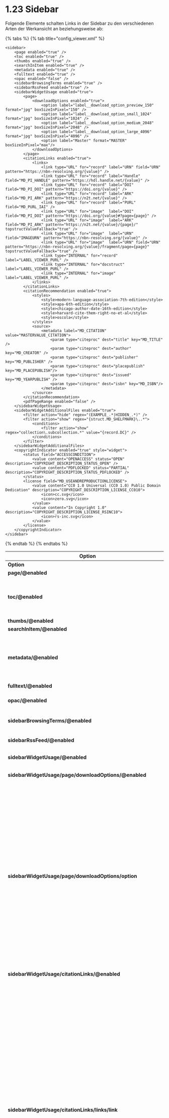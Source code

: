 # 1.23 Sidebar

Folgende Elemente schalten Links in der Sidebar zu den verschiedenen Arten der Werkansicht an beziehungsweise ab:

{% tabs %}
{% tab title="config_viewer.xml" %}
```markup
<sidebar>
    <page enabled="true" />
    <toc enabled="true" />
    <thumbs enabled="true" />
    <searchInItem enabled="true" />
    <metadata enabled="true" />
    <fulltext enabled="true" />
    <opac enabled="false" />
    <sidebarBrowsingTerms enabled="true" />
    <sidebarRssFeed enabled="true" />
    <sidebarWidgetUsage enabled="true">
        <page>
            <downloadOptions enabled="true">
                <option label="label__download_option_preview_150" format="jpg" boxSizeInPixel="150" />
                <option label="label__download_option_small_1024" format="jpg" boxSizeInPixel="1024" />
                <option label="label__download_option_medium_2048" format="jpg" boxSizeInPixel="2048" />
                <option label="label__download_option_large_4096" format="jpg" boxSizeInPixel="4096" />
                <option label="Master" format="MASTER" boxSizeInPixel="max"/>
            </downloadOptions>
        </page>
        <citationLinks enabled="true">
            <links>
                <link type="URL" for="record" label="URN" field="URN" pattern="https://nbn-resolving.org/{value}" />
                <link type="URL" for="record" label="Handle" field="MD_PI_HANDLE" pattern="https://hdl.handle.net/{value}" />
                <link type="URL" for="record" label="DOI" field="MD_PI_DOI" pattern="https://doi.org/{value}" />
                <link type="URL" for="record" label="ARK" field="MD_PI_ARK" pattern="https://n2t.net/{value}" />
                <link type="URL" for="record" label="PURL" field="MD_PURL_IAI" />
                <link type="URL" for="image"  label="DOI" field="MD_PI_DOI" pattern="https://doi.org/{value}#?page={page}" />
                <link type="URL" for="image"  label="ARK" field="MD_PI_ARK" pattern="https://n2t.net/{value}/{page}/" topstructValueFallback="true" />
                <link type="URL" for="image"  label="URN" field="IMAGEURN" pattern="https://nbn-resolving.org/{value}" />
                <link type="URL" for="image"  label="URN" field="URN" pattern="https://nbn-resolving.org/{value}/fragment/page={page}" topstructValueFallback="true" />
                <link type="INTERNAL" for="record" label="LABEL_VIEWER_PURL" />
                <link type="INTERNAL" for="docstruct" label="LABEL_VIEWER_PURL" />
                <link type="INTERNAL" for="image" label="LABEL_VIEWER_PURL" />
            </links>
        </citationLinks>
        <citationRecommendation enabled="true">
            <styles>
                <style>modern-language-association-7th-edition</style>
                <style>apa-6th-edition</style>
                <style>chicago-author-date-16th-edition</style>
                <style>harvard-cite-them-right-no-et-al</style>
                <style>oscola</style>
            </styles>
            <source>
                <metadata label="MD_CITATION" value="MASTERVALUE_CITATION">
                    <param type="citeproc" dest="title" key="MD_TITLE" />
                    <param type="citeproc" dest="author" key="MD_CREATOR" />
                    <param type="citeproc" dest="publisher" key="MD_PUBLISHER" />
                    <param type="citeproc" dest="placepublish" key="MD_PLACEPUBLISH"/>
                    <param type="citeproc" dest="issued" key="MD_YEARPUBLISH" />
                    <param type="citeproc" dest="isbn" key="MD_ISBN"/>
                </metadata>
            </source>
        </citationRecommendation>
        <pdfPageRange enabled="false" />
    </sidebarWidgetUsage>
    <sidebarWidgetAdditionalFiles enabled="true">
        <filter action="hide" regex="(EXAMPLE_.*|HIDDEN_.*)" />
        <filter action="show" regex="{struct.MD_SHELFMARK}\..*">
            <conditions>
                <filter action="show" regex="collection\.subcollection.*" value="{record.DC}" />
            </conditions>        
        </filter>
    </sidebarWidgetAdditionalFiles>
    <copyrightIndicator enabled="true" style="widget">
        <status field="ACCESSCONDITION">
            <value content="OPENACCESS" status="OPEN" description="COPYRIGHT_DESCRIPTION_STATUS_OPEN" />
            <value content="PDFLOCKED" status="PARTIAL" description="COPYRIGHT_DESCRIPTION_STATUS_PDFLOCKED" />
        </status>
        <license field="MD_USEANDREPRODUCTIONLICENSE">
            <value content="CC0 1.0 Universal (CC0 1.0) Public Domain Dedication" description="COPYRIGHT_DESCRIPTION_LICENSE_CC010">
                <icon>cc.svg</icon>
                <icon>zero.svg</icon>
            </value>
            <value content="In Copyright 1.0" description="COPYRIGHT_DESCRIPTION_LICENSE_RSINC10">
                <icon>rs-inc.svg</icon>
            </value>
        </license>
    </copyrightIndicator>
</sidebar>
```
{% endtab %}
{% endtabs %}

<table data-header-hidden><thead><tr><th>Option</th><th width="353">Beschreibung</th></tr></thead><tbody><tr><td><strong>Option</strong></td><td>Beschreibung</td></tr><tr><td><strong>page/@enabled</strong></td><td>Bild-/Video-/Audio</td></tr><tr><td><strong>toc/@enabled</strong></td><td>Sichtbarkeit des Links zum Inhaltsverzeichnis in der Werks-Navigation. Achtung: dies ist nicht das Sidebar-Inhaltsverzeichnis, hierfür siehe <a href="20/2.md"><code>sidebarToc</code></a>.</td></tr><tr><td><strong>thumbs/@enabled</strong></td><td>Seitenvorschau (Thumbnails)</td></tr><tr><td><strong>searchInItem/@enabled</strong></td><td>Suche im Werk</td></tr><tr><td><strong>metadata/@enabled</strong></td><td><p>Metadaten / Bibliographische Daten</p><p>Wird dieser Schalter deaktiviert, wird das gesamte Widget nicht gerendert.</p></td></tr><tr><td><strong>fulltext/@enabled</strong></td><td>Volltext</td></tr><tr><td><strong>opac/@enabled</strong></td><td>Zeigt einen zusätzlichen Link zum Katalog an. Standardwert ist <code>false</code></td></tr><tr><td><strong>sidebarBrowsingTerms/@enabled</strong></td><td>Blendet das Stöbern Widget ein oder aus. Standardwert ist <code>true</code></td></tr><tr><td><strong>sidebarRssFeed/@enabled</strong></td><td>Blendet das RSS Feed Widget ein oder aus. Standardwert ist <code>true</code></td></tr><tr><td><strong>sidebarWidgetUsage/@enabled</strong></td><td>Blendet das Widget ein oder aus. Standardwert ist <code>true</code></td></tr><tr><td><strong>sidebarWidgetUsage/page/downloadOptions/@enabled</strong></td><td>Blendet die Downloadoptionen ein oder aus. Standardwert ist <code>true</code></td></tr><tr><td><strong>sidebarWidgetUsage/page/downloadOptions/option</strong></td><td><p>Liste an Einträgen die zum Download zur Verfügung gestellt werden sollen. </p><ul><li>Das Attribut <code>label</code> enthält einen Message Key.</li><li>Im Attribut <code>format</code> wird das Dateiformat angegeben. Dieses muss ein von der IIIF Image API unterstütztes Format sein. Der statische String<code>MASTER</code> wird automatisch in das Bildformat des Masterimages übersetzt.</li><li>Das Attribut <code>boxSizeInPixel</code> beinhaltet einen Wert in Pixeln. Daraus wird ein Quadrat erstellt. Der Goobi viewer skaliert dann - unter Beibehaltung der Seitenverhältnisse - das Bild in die angegebene Box und zeigt die reale Größe in Pixeln im Download Popover an.</li></ul></td></tr><tr><td><strong>sidebarWidgetUsage/citationLinks/@enabled</strong></td><td>Blendet den Bereich ein oder aus. Standardwert ist <code>true</code></td></tr><tr><td><strong>sidebarWidgetUsage/citationLinks/links/link</strong></td><td><p>Liste an Einträgen die als Zitierlinks angezeigt werden sollen.</p><ul><li><strong>type:</strong> kann den Wert <code>URL</code> annehmen wenn ein Link gebaut werden soll, oder <code>INTERNAL</code> sein um die interne vom Goobi viewer gebaute URL zu verwenden.</li><li><strong>for:</strong> kann die Werte <code>record</code>, <code>docstruct</code> oder <code>image</code> enthalten und definiert für welchen Bereich der Zitierlink gilt</li><li><strong>label:</strong> enthält den Message Key zu dem Namen des angezeigten Zitierlinks.</li><li><strong>field:</strong> definiert das Solr-Feld aus dem der Wert für den Zitierlink kommen soll. Es wird nur bei <code>type="URL"</code> ausgewertet.</li><li><strong>pattern:</strong> baut die URL zusammen. Erlaubt sind die Platzhalter <code>{value}</code> (Wert des Feldes) und <code>{page}</code> (aktuelle Seitenzahl im geladenen Werk).</li><li><strong>topstructValueFallback:</strong> Wenn  <code>true</code> wird der Wert  des Hauptelements aus dem Solr-Index genommen, auch wenn <code>for="docstruct"</code> oder <code>for="image"</code> gesetzt ist. Standardwert ist <code>false</code>.</li></ul></td></tr><tr><td><strong>sidebarWidgetUsage/citationRecommendation/@enabled</strong></td><td>Blendet den Bereich ein oder aus. Standardwert ist <code>true</code></td></tr><tr><td><strong>sidebarWidgetUsage/citationRecommendation/styles</strong></td><td>Enthält die Liste an Citeproc Zitierstilen die in dem Dropdown Menü angeboten werden sollen.</td></tr><tr><td><strong>sidebarWidgetUsage/citationRecommendation/source/metadata</strong></td><td>Enthält das Mapping von den Solr-Feldern zu den Citeproc Werten. </td></tr><tr><td><strong>sidebarWidgetUsage/pdfPageRange</strong></td><td>Blendet einen Bereich ein, in dem ein PDF von einer frei wählbaren bis zu einer frei wählbaren Seite generiert werden kann. Standardwert ist <code>false</code>.</td></tr><tr><td><strong>sidebarWidgetAdditionalFiles/@enabled</strong></td><td>Blendet das Widget ein oder aus. Standardwert ist <code>true</code></td></tr><tr><td><strong>sidebarWidgetAdditionalFiles/filter/@action</strong></td><td>Konfiguriert ob Dateien die auf den Filter zutreffen ein- oder ausgeblendet werden sollen. Mögliche Werte sind <code>hide</code> und <code>show</code>.</td></tr><tr><td><strong>sidebarWidgetAdditionalFiles/filter/@regex</strong></td><td>Regulärer Ausdruck auf den sich die Dateien beziehen. Dieses kann entweder ein normaler Regulärer Ausdruck sein, oder alternativ können mit zusätzlich mit Variablen zu Solr-Feldern gearbeitet werden. Diese werden in geschwungenen Klammern angegeben. Um zu definieren ob das Metadatum im Anchor, im Datensatz oder in einem Strukturelement befindet kann in der Variable ein <code>anchor.</code>, <code>record.</code> oder <code>struct.</code> vorangestellt werden. Beispiel: <code>{struct.MD_SHELFMARK}\..*</code> erfordert, dass der Dateiname so heißt wie die Signatur eines Strukturelements.</td></tr><tr><td><strong>sidebarWidgetAdditionalFiles/filter/conditions</strong></td><td>Hat ein Filter ein oder mehrere Conditions definiert, greift die Konfiguration nur, wenn auch die Bedingung zutrifft. Somit können bestimmte Konfigurationen zum Beispiel auf einzelne Sammlungen eingeschränkt werden.</td></tr><tr><td><strong>copyrightIndicator/@enabled</strong></td><td>Aktiviert oder deaktiviert die Anzeige der Funktionalität. Standardwert ist <code>true</code>.</td></tr><tr><td><strong>copyrightIndicator/@style</strong></td><td>Definiert die Orte an denen die Information angezeigt wird. Mögliche Werte sind <code>widget</code> und <code>trafficlight</code>. Die Anzeige als Widget erfolgt in der Seitenleiste. Die Anzeige als Ampel erfolgt neben dem Titel des Datensatzes. Standardwert ist <code>widget</code>.</td></tr><tr><td><strong>copyrightIndicator/status/@field</strong></td><td>Definiert das Solr Feld, indem die Informationen zur Zugriffsbeschränkung stehen. Standardwert ist <code>ACCESSCONDITION</code></td></tr><tr><td><strong>copyrightIndicator/status/value/@content</strong></td><td>Legt den Inhalt des definierten Feldes fest für den die Einstellung gelten soll</td></tr><tr><td><strong>copyrightIndicator/status/value/@status</strong></td><td>Setzt den Status für den Inhalt. Mögliche Werte sind <code>OPEN</code>, <code>PARTIAL</code> und <code>LOCKED</code>. Wird das Widget angezeigt wird der Status OPEN als geöffnetes Schloss und PARTIAL und LOCKED als geschlossenes Schloss visualisiert. Ansonsten wird der Status in den Ampelfarben OPEN=grün, PARTIAL=gelb und LOCKED=rot angezeigt.</td></tr><tr><td><strong>copyrightIndicator/status/value/@description</strong></td><td>Legt den Message Key fest, indem die Zugriffsbeschränkung weiter beschrieben wird.</td></tr><tr><td><strong>copyrightIndicator/license/@field</strong></td><td>Definiert das Solr Feld, indem die Informationen zur Nutzungslizenz stehen. Standardwert ist <code>MD_USEANDREPRODUCTIONLICENSE</code></td></tr><tr><td><strong>copyrightIndicator/license/value/@content</strong></td><td>Legt den Inhalt des definierten Feldes fest für den die Einstellung gelten soll</td></tr><tr><td><strong>copyrightIndicator/license/value/@description</strong></td><td>Legt den Message Key fest, indem die Nutzungslizenz weiter beschrieben wird.</td></tr><tr><td><strong>copyrightIndicator/license/value/icon</strong></td><td>Wiederholbarer Eintrag der die Namen der Dateien auflistet, die für die Repräsentation der Nutzungslizenz verwendet werden sollen. Die Dateien befinden sich im Theme oder Core im Ordner <code>images/licence/</code></td></tr></tbody></table>

Innerhalb dieser Sektion wird in der Konfigurationsdatei auch das Sidebar-Inhaltsverzeichnis konfiguriert. Aufgrund der thematischen Nähe, ist es in [Kapitel  1.20.2](20/2.md) beschrieben.

Ebenfalls wird hier der Download für Originalinhalte beschrieben. Historisch bedingt ist das noch in [Kapitel 1.30](30.md) beschrieben.
